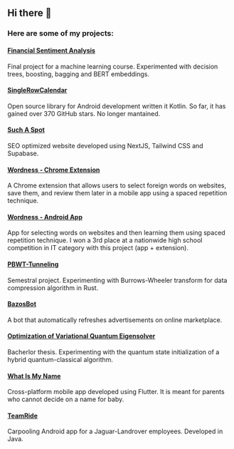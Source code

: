## Hi there 👋

### Here are some of my projects:

#### [Financial Sentiment Analysis](https://github.com/misosvec/ml-course-project/tree/main)
Final project for a machine learning course. Experimented with decision trees, boosting, bagging and BERT embeddings. 

#### [SingleRowCalendar](https://github.com/misosvec/SingleRowCalendar)
Open source library for Android development written it Kotlin. So far, it has gained over 370 GitHub stars. No longer mantained.

#### [Such A Spot](https://suchaspot.com/)
SEO optimized website developed using NextJS, Tailwind CSS and Supabase.

#### [Wordness - Chrome Extension](https://chromewebstore.google.com/detail/wordness-%E2%80%93-translate-lear/goolpoccdmciihfofigkfnmiigikmcno?hl=en)
A Chrome extension that allows users to select foreign words on websites, save them, and review them later in a mobile app using a spaced repetition technique.

#### [Wordness - Android App](https://apkpure.net/wordness-%E2%80%93-build-your-vocabulary-effectively/com.wordness.wordness)
App for selecting words on websites and then learning them using spaced repetition technique. I won a 3rd place at a nationwide high school competition in IT category with this project (app + extension). 

#### [PBWT-Tunneling](https://github.com/misosvec/pbwt-tunneling)
Semestral project. Experimenting with Burrows-Wheeler transform for data compression algorithm in Rust.

#### [BazosBot](https://github.com/misosvec/BazosBot)
A bot that automatically refreshes advertisements on online marketplace.

#### [Optimization of Variational Quantum Eigensolver](https://github.com/misosvec/optimization-of-variational-quantum-eigensolvers)
Bacherlor thesis. Experimenting with the quantum state initialization of a hybrid quantum-classical algorithm.

#### [What Is My Name](https://m.apkpure.com/ako-sa-vol%C3%A1m-n%C3%A1jdite-meno-pre-b%C3%A1b%C3%A4tko/com.bebee.akosavolam)
Cross-platform mobile app developed using Flutter. It is meant for parents who cannot decide on a name for baby.

#### [TeamRide](https://m.apkpure.com/teamride/eu.teamride.app/download)
Carpooling Android app for a Jaguar-Landrover employees. Developed in Java.


<!--
**misosvec/misosvec** is a ✨ _special_ ✨ repository because its `README.md` (this file) appears on your GitHub profile.

Here are some ideas to get you started:

- 🔭 I’m currently working on ...
- 🌱 I’m currently learning ...
- 👯 I’m looking to collaborate on ...
- 🤔 I’m looking for help with ...
- 💬 Ask me about ...
- 📫 How to reach me: ...
- 😄 Pronouns: ...
- ⚡ Fun fact: ...
-->
